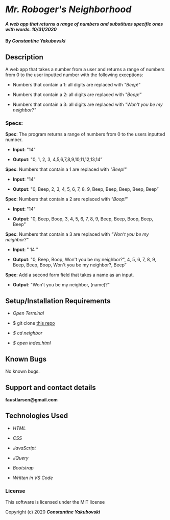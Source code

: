 
# _Mr. Roboger's Neighborhood_

#### _A web app that returns a range of numbers and substitues specific ones with words. 10/31/2020_

#### By _**Constantine Yakubovski**_

## Description

A web app that takes a number from a user and returns a range of numbers from 0 to the user inputted number with the following exceptions:

- Numbers that contain a 1: all digits are replaced with _"Beep!"_

- Numbers that contain a 2: all digits are replaced with _"Boop!"_

- Numbers that contain a 3: all digits are replaced with _"Won't you be my neighbor?"_

### Specs:

**Spec**: The program returns a range of numbers from 0 to the users inputted number.

-  **Input**: "14"

-  **Output**: "0, 1, 2, 3, 4,5,6,7,8,9,10,11,12,13,14”

**Spec**: Numbers that contain a 1 are replaced with _"Beep!"_

-  **Input**: "14"

-  **Output**: "0, Beep, 2, 3, 4, 5, 6, 7, 8, 9, Beep, Beep, Beep, Beep, Beep”

**Spec**: Numbers that contain a 2 are replaced with _"Boop!"_

-  **Input**: "14"

-  **Output**: "0, Beep, Boop, 3, 4, 5, 6, 7, 8, 9, Beep, Beep, Boop, Beep, Beep”

**Spec**: Numbers that contain a 3 are replaced with _"Won't you be my neighbor?"_

-  **Input**: " 14 "

-  **Output**: "0, Beep, Boop, Won't you be my neighbor?", 4, 5, 6, 7, 8, 9, Beep, Beep, Boop, Won't you be my neighbor?, Beep”

**Spec**: Add a second form field that takes a name as an input.

-  **Output**: "Won't you be my neighbor, (name)?"

## Setup/Installation Requirements

-  _Open Terminal_

-  $ git clone [this repo](https://faustlarsen.github.io/Mr.Roboger)

-  _$ cd neighbor_

-  _$ open index.html_

## Known Bugs

No known bugs.

## Support and contact details

__faustlarsen@gmail.com__

## Technologies Used

-  _HTML_

-  _CSS_

-  _JavaScript_

-  _JQuery_

-  _Bootstrap_

-  _Written in VS Code_

### License

This software is licensed under the MIT license

Copyright (c) 2020 **_Constantine Yakubovski_**